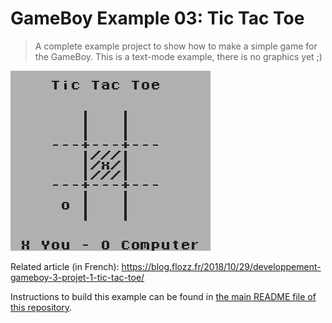 # GameBoy Example 03: Tic Tac Toe

> A complete example project to show how to make a simple game for the GameBoy. This is a text-mode example, there is no graphics yet ;)

![GameBoy Example Tic Tac Toe Screenshot](./gameboy-example-tic-tac-toe-screenshot.png)

Related article (in French): https://blog.flozz.fr/2018/10/29/developpement-gameboy-3-projet-1-tic-tac-toe/

Instructions to build this example can be found in [the main README file of this repository](https://github.com/flozz/gameboy-examples/#compiling-examples).

